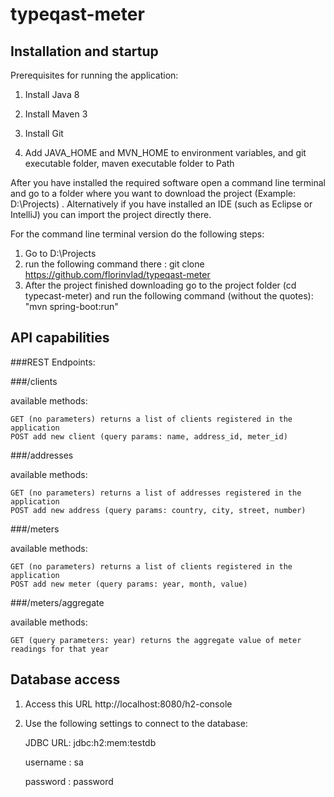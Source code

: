 # typeqast-meter

## Installation and startup

Prerequisites for running the application:

1. Install Java 8

2. Install Maven 3

3. Install Git

4. Add JAVA_HOME and MVN_HOME to environment variables, and git executable folder, maven executable folder to Path


After you have installed the required software open a command line terminal and go to a folder where 
you want to download the project (Example: D:\Projects) . Alternatively if you have installed an IDE (such as Eclipse or IntelliJ) you can import the project directly there.

For the command line terminal version do the following steps:
1. Go to D:\Projects
2. run the following command there :
git clone https://github.com/florinvlad/typeqast-meter
3. After the project finished downloading go to the project folder (cd typecast-meter) and run the following command (without the quotes):
"mvn spring-boot:run"
   
## API capabilities

###REST Endpoints:

###/clients

available methods: 

    GET (no parameters) returns a list of clients registered in the application
    POST add new client (query params: name, address_id, meter_id)

###/addresses

available methods:

    GET (no parameters) returns a list of addresses registered in the application
    POST add new address (query params: country, city, street, number)

###/meters

available methods:

    GET (no parameters) returns a list of clients registered in the application
    POST add new meter (query params: year, month, value)

###/meters/aggregate

available methods:

    GET (query parameters: year) returns the aggregate value of meter readings for that year


## Database access
1. Access this URL
http://localhost:8080/h2-console
   
2. Use the following settings to connect to the database: 
 
   JDBC URL: jdbc:h2:mem:testdb
   
   username : sa
   
   password : password
